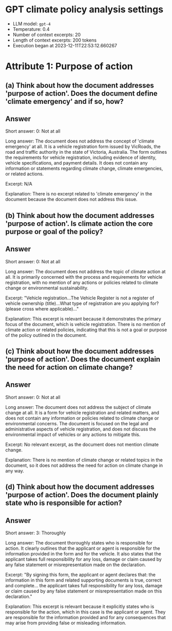 # GPT climate policy analysis settings

- LLM model: `gpt-4`
- Temperature: 0.4
- Number of context excerpts: 20
- Length of context excerpts: 200 tokens
- Execution began at 2023-12-11T22:53:12.660267

# Attribute 1: Purpose of action
## (a) Think about how the document addresses 'purpose of action'. Does the document define 'climate emergency' and if so, how?

## Answer
Short answer: 0: Not at all

Long answer: The document does not address the concept of 'climate emergency' at all. It is a vehicle registration form issued by VicRoads, the road and traffic authority in the state of Victoria, Australia. The form outlines the requirements for vehicle registration, including evidence of identity, vehicle specifications, and payment details. It does not contain any information or statements regarding climate change, climate emergencies, or related actions.

Excerpt: N/A

Explanation: There is no excerpt related to 'climate emergency' in the document because the document does not address this issue.

## (b) Think about how the document addresses 'purpose of action'. Is climate action the core purpose or goal of the policy?

## Answer
Short answer: 0: Not at all

Long answer: The document does not address the topic of climate action at all. It is primarily concerned with the process and requirements for vehicle registration, with no mention of any actions or policies related to climate change or environmental sustainability. 

Excerpt: "Vehicle registration...The Vehicle Register is not a register of vehicle ownership (title)...What type of registration are you applying for? (please cross where applicable)..."

Explanation: This excerpt is relevant because it demonstrates the primary focus of the document, which is vehicle registration. There is no mention of climate action or related policies, indicating that this is not a goal or purpose of the policy outlined in the document.

## (c) Think about how the document addresses 'purpose of action'. Does the document explain the need for action on climate change?

## Answer
Short answer: 0: Not at all

Long answer: The document does not address the subject of climate change at all. It is a form for vehicle registration and related matters, and does not contain any information or policies related to climate change or environmental concerns. The document is focused on the legal and administrative aspects of vehicle registration, and does not discuss the environmental impact of vehicles or any actions to mitigate this.

Excerpt: No relevant excerpt, as the document does not mention climate change.

Explanation: There is no mention of climate change or related topics in the document, so it does not address the need for action on climate change in any way.

## (d) Think about how the document addresses 'purpose of action'. Does the document plainly state who is responsible for action?

## Answer
Short answer: 3: Thoroughly

Long answer: The document thoroughly states who is responsible for action. It clearly outlines that the applicant or agent is responsible for the information provided in the form and for the vehicle. It also states that the applicant takes full responsibility for any loss, damage or claim caused by any false statement or misrepresentation made on the declaration. 

Excerpt: "By signing this form, the applicant or agent declares that: the information in this form and related supporting documents is true, correct and complete... the applicant takes full responsibility for any loss, damage or claim caused by any false statement or misrepresentation made on this declaration."

Explanation: This excerpt is relevant because it explicitly states who is responsible for the action, which in this case is the applicant or agent. They are responsible for the information provided and for any consequences that may arise from providing false or misleading information.

